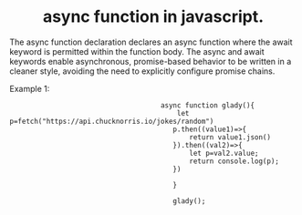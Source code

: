 <h1 align="center">async function in javascript.</h1>


The async function declaration declares an async function where the await keyword is permitted within the function body. The async and await keywords enable asynchronous, promise-based behavior to be written in a cleaner style, avoiding the need to explicitly configure promise chains.

Example 1:

                                         async function glady(){
                                             let p=fetch("https://api.chucknorris.io/jokes/random")
                                            p.then((value1)=>{
                                                return value1.json()
                                            }).then((val2)=>{
                                                let p=val2.value;
                                                return console.log(p);
                                            })

                                            }

                                            glady();
